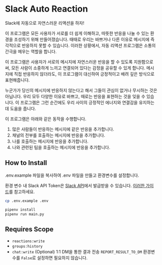 # Slack Auto Reaction

Slack에 자동으로 자연스러운 리액션을 하자!

이 프로그램은 모든 사용자가 서로를 더 쉽게 이해하고, 따뜻한 반응을 나눌 수 있는 환경을 조성하기 위해 만들어졌습니다. 때때로 우리는 바쁘거나 다른 이유로 메시지에 즉각적으로 반응하지 못할 수 있습니다. 이러한 상황에서, 자동 리액션 프로그램은 소통의 간극을 메우는 역할을 합니다.

이 프로그램은 사용자가 서로의 메시지에 자연스러운 반응을 할 수 있도록 지원함으로써, 모든 사람이 소중하게 느끼고 연결되어 있다는 감정을 공유할 수 있게 합니다. 메시지에 직접 반응하지 않더라도, 이 프로그램이 대신하여 긍정적이고 배려 깊은 방식으로 표현해줍니다.

누군가가 당신의 메시지에 반응하지 않는다고 해서 그들이 관심이 없거나 무시하는 것은 아닙니다. 우리 모두 다양한 이유로 바쁘고, 때로는 반응을 표현하는 것을 잊을 수 있습니다. 이 프로그램은 그런 순간에도 우리 사이의 긍정적인 에너지와 연결감을 유지하는 데 도움을 줍니다.

이 프로그램은 아래와 같은 동작을 수행합니다.

1. 많은 사람들이 반응하는 메시지에 같은 반응을 추가합니다.
2. 채널의 전부를 호출하는 메시지에 반응을 추가합니다.
3. 나를 호출하는 메시지에 반응을 추가합니다.
4. 나와 관련된 팀을 호출하는 메시지에 반응을 추가합니다.

## How to Install

.env.example 파일을 복사하여 .env 파일을 만들고 환경변수를 설정합니다.

환경 변수 내 Slack API Token은 [Slack API](https://api.slack.com/)에서 발급받을 수 있습니다. [이러한 가이드](https://jimmy-ai.tistory.com/422)를 참고하세요.

```bash
cp .env.example .env

pipenv install
pipenv run main.py
```

## Requires Scope

- `reactions:write`
- `groups:history`
- `chat:write`  (Optional) 1:1 DM을 통한 결과 전송 `REPORT_RESULT_TO_DM` 환경변수를 `False`로 설정하면 필요하지 않습니다.
